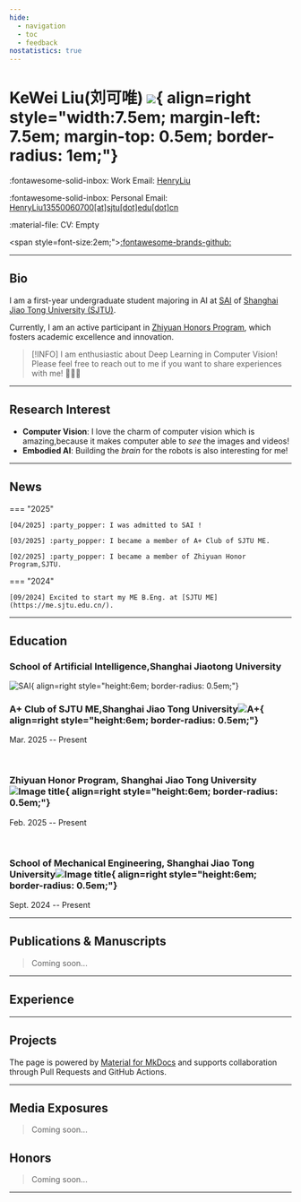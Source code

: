 ```yaml
---
hide:
  - navigation
  - toc
  - feedback
nostatistics: true
---
```


# KeWei Liu(刘可唯) ![](./academy.assets/avatar1.jpg){ align=right style="width:7.5em; margin-left: 7.5em; margin-top: 0.5em; border-radius: 1em;"}

<!--:fontawesome-solid-building: Office: [424, 60 5th Ave, New York, NY 10011](https://maps.app.goo.gl/N7m2fM5EbM3TToB79)-->

:fontawesome-solid-inbox: Work Email: [HenryLiu](mailto:HenryLiu13550060700@sjtu.edu.cn)

:fontawesome-solid-inbox: Personal Email: [HenryLiu13550060700[at]sjtu[dot]edu[dot]cn](mailto:2313287840@qq.com)

:material-file: CV: Empty

<span style=font-size:2em;">[:fontawesome-brands-github:](https://github.com/6chHenry)</span>

---

## Bio

I am a first-year undergraduate student majoring in AI at [SAI](https://soai.sjtu.edu.cn/) of [Shanghai Jiao Tong University (SJTU)](https://en.sjtu.edu.cn/). 

Currently, I am an active participant in [Zhiyuan Honors Program](https://en.zhiyuan.sjtu.edu.cn/), which fosters academic excellence and innovation.

> [!INFO] I am enthusiastic about Deep Learning in Computer Vision! Please feel free to reach out to me if you want to share experiences with me! 🥰🥰🥰


---

## Research Interest

- **Computer Vision**: I love the charm of computer vision which is amazing,because it makes computer able to *see* the images and videos!
- **Embodied AI**: Building the *brain* for the robots is also interesting for me!

---

## News

=== "2025"

    [04/2025] :party_popper: I was admitted to SAI !
    
    [03/2025] :party_popper: I became a member of A+ Club of SJTU ME.
    
    [02/2025] :party_popper: I became a member of Zhiyuan Honor Program,SJTU.

=== "2024"

    [09/2024] Excited to start my ME B.Eng. at [SJTU ME](https://me.sjtu.edu.cn/).

---

## Education

### School of Artificial Intelligence,Shanghai Jiaotong University

![SAI](./academy.assets/image-20250425174246126.png){ align=right style="height:6em; border-radius: 0.5em;"}



### A+ Club of SJTU ME,Shanghai Jiao Tong University![A+](./academy.assets/aplus.jpg){ align=right style="height:6em; border-radius: 0.5em;"}

Mar. 2025 -- Present

<br>

### Zhiyuan Honor Program, Shanghai Jiao Tong University![Image title](./academy.assets/sjtu.png){ align=right style="height:6em; border-radius: 0.5em;"}

Feb. 2025 -- Present

<br>

### School of Mechanical Engineering, Shanghai Jiao Tong University![Image title](./academy.assets/sjtu-1740821286474-3.png){ align=right style="height:6em; border-radius: 0.5em;"}

Sept. 2024 -- Present

---

## Publications & Manuscripts

> Coming soon...

---

## Experience

---

## Projects

The page is powered by [Material for MkDocs](https://squidfunk.github.io/mkdocs-material/) and supports collaboration through Pull Requests and GitHub Actions.

---

## Media Exposures

> Coming soon...

## Honors

> Coming soon...

---



<div align="center">
    <div align="center" style="width:20%">
        <script type="text/javascript" id="clustrmaps" src="//clustrmaps.com/map_v2.js?d=_1g20YoX1boCjXuxcNhGdbnRQiA2LG8IlLZwCYTAPUQ&cl=ffffff&w=a"></script>
    </div>
</div>
